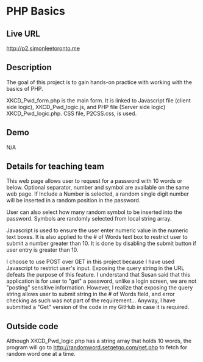 # PHP Basics

## Live URL
<http://p2.simonleetoronto.me>

## Description
The goal of this project is to gain hands-on practice with working with the basics of PHP.

XKCD_Pwd_form.php is the main form.  It is linked to Javascript file (client side logic), XKCD_Pwd_logic.js, 
and PHP file (Server side logic) XKCD_Pwd_logic.php.  CSS file, P2CSS.css, is used. 

## Demo
N/A

## Details for teaching team
This web page allows user to request for a password with 10 words or below. Optional separator, number and symbol
are available on the same web page.  If Include a Number is selected, a random single digit number will be inserted 
in a random position in the password.  

User can also select how many random symbol to be inserted into the password.  Symbols are randomly selected from 
local string array.  

Javascript is used to ensure the user enter numeric value in the numeric text boxes.  It is also applied to the # of Words
text box to restrict user to submit a number greater than 10.  It is done by disabling the submit button if user entry is 
greater than 10. 

I choose to use POST over GET in this project because I have used Javascript to restrict user's input.  Exposing the 
query string in the URL defeats the purpose of this feature. I understand that Susan said that this application is for user to 
"get" a password, unlike a login screen, we are not "posting" sensitive information.  However, I realize that exposing the 
query string allows user to submit string in the # of Words field, and error checking as such was not part of the requirement...
Anyway, I have submitted a "Get" version of the code in my GitHub in case it is required. 

## Outside code
Although XKCD_Pwd_logic.php has a string array that holds 10 words, the program will go to 
http://randomword.setgetgo.com/get.php to fetch for random word one at a time. 